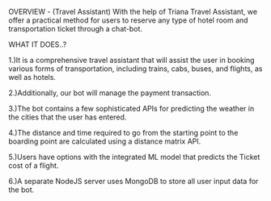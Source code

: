 OVERVIEW    -   (Travel Assistant)
With the help of Triana Travel Assistant, we offer a practical method for
users to reserve any type of hotel room and transportation ticket through a
chat-bot.

WHAT IT DOES..?

1.)It is a comprehensive travel assistant that will assist the user in booking various forms of transportation, including trains, cabs, buses, and flights, as well as hotels.

2.)Additionally, our bot will manage the payment transaction.

3.)The bot contains a few sophisticated APIs for predicting the weather in
the cities that the user has entered.

4.)The distance and time required to go from the starting point to the
boarding point are calculated using a distance matrix API.

5.)Users have options with the integrated ML model that predicts the
Ticket cost of a flight.

6.)A separate NodeJS server uses MongoDB to store all user input data for
the bot.